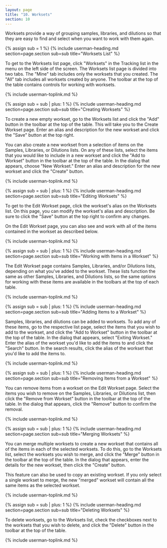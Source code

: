 ```yaml
---
layout: page
title: "10. Worksets"
section: 10
---
```


Worksets provide a way of grouping samples, libraries, and dilutions so that they are easy to find and select when you
want to work with them again.

{% assign sub = 1 %}
{% include userman-heading.md section=page.section sub=sub title="Worksets List" %}

To get to the Worksets list page, click "Worksets" in the Tracking list in the menu on the left side of the screen. The
Worksets list page is divided into two tabs. The "Mine" tab includes only the worksets that you created. The "All" tab
includes all worksets created by anyone. The toolbar at the top of the table contains controls for working with
worksets.

{% include userman-toplink.md %}



{% assign sub = sub | plus: 1 %}
{% include userman-heading.md section=page.section sub=sub title="Creating Worksets" %}

To create a new empty workset, go to the Worksets list and click the "Add" button in the toolbar at the top of the
table. This will take you to the Create Workset page. Enter an alias and description for the new workset and click the
"Save" button at the top right.

You can also create a new workset from a selection of items on the Samples, Libraries, or Dilutions lists. On any of
these lists, select the items that you would like to include in a new workset and click the "Add to Workset" button in
the toolbar at the top of the table. In the dialog that appears, choose "New Workset." Enter an alias and description
for the new workset and click the "Create" button.

{% include userman-toplink.md %}



{% assign sub = sub | plus: 1 %}
{% include userman-heading.md section=page.section sub=sub title="Editing Worksets" %}

To get to the Edit Workset page, click the workset's alias on the Worksets list. On this page, you can modify the
workset's alias and description. Be sure to click the "Save" button at the top right to confirm any changes.

On the Edit Workset page, you can also see and work with all of the items contained in the workset as described below.

{% include userman-toplink.md %}



{% assign sub = sub | plus: 1 %}
{% include userman-heading.md section=page.section sub=sub title="Working with Items in a Workset" %}

The Edit Workset page contains Samples, Libraries, and/or Dilutions lists, depending on what you've added to the
workset. These lists function the same as other Samples, Libraries, and Dilutions lists, so the same options for
working with these items are available in the toolbars at the top of each table.

{% include userman-toplink.md %}



{% assign sub = sub | plus: 1 %}
{% include userman-heading.md section=page.section sub=sub title="Adding Items to a Workset" %}

Samples, libraries, and dilutions can be added to worksets. To add any of these items, go to the respective list page,
select the items that you wish to add to the workset, and click the "Add to Workset" button in the toolbar at the top
of the table. In the dialog that appears, select "Exiting Workset." Enter the alias of the workset you'd like to add
the items to and click the "Search" button. In the search results, click the alias of the workset that you'd like to
add the items to.

{% include userman-toplink.md %}



{% assign sub = sub | plus: 1 %}
{% include userman-heading.md section=page.section sub=sub title="Removing Items from a Workset" %}

You can remove items from a workset on the Edit Workset page. Select the items you wish to remove on the Samples,
Libraries, or Dilutions list, then click the "Remove from Workset" button in the toolbar at the top of the table.
In the dialog that appears, click the "Remove" button to confirm the removal.

{% include userman-toplink.md %}



{% assign sub = sub | plus: 1 %}
{% include userman-heading.md section=page.section sub=sub title="Merging Worksets" %}

You can merge multiple worksets to create a new workset that contains all of the items in each of the selected
worksets. To do this, go to the Worksets list, select the worksets you wish to merge, and click the "Merge" button in
the toolbar at the top of the table. In the dialog that appears, enter the details for the new workset, then click the
"Create" button.

This feature can also be used to copy an existing workset. If you only select a single workset to merge, the new
"merged" workset will contain all the same items as the selected workset.

{% include userman-toplink.md %}



{% assign sub = sub | plus: 1 %}
{% include userman-heading.md section=page.section sub=sub title="Deleting Worksets" %}

To delete worksets, go to the Worksets list, check the checkboxes next to the worksets that you wish to delete, and
click the "Delete" button in the toolbar at the top of the table.

{% include userman-toplink.md %}

